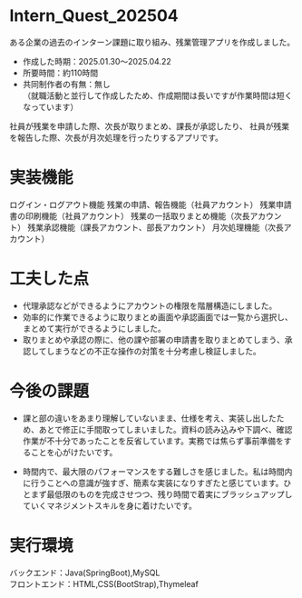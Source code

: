 # Intern_Quest_202504
ある企業の過去のインターン課題に取り組み、残業管理アプリを作成しました。

- 作成した時期：2025.01.30～2025.04.22
- 所要時間：約110時間
- 共同制作者の有無：無し    
（就職活動と並行して作成したため、作成期間は長いですが作業時間は短くなっています）

社員が残業を申請した際、次長が取りまとめ、課長が承認したり、
社員が残業を報告した際、次長が月次処理を行ったりするアプリです。

# 実装機能
ログイン・ログアウト機能 
残業の申請、報告機能（社員アカウント）
残業申請書の印刷機能（社員アカウント）
残業の一括取りまとめ機能（次長アカウント）
残業承認機能（課長アカウント、部長アカウント）
月次処理機能（次長アカウント）

# 工夫した点
- 代理承認などができるようにアカウントの権限を階層構造にしました。
- 効率的に作業できるように取りまとめ画面や承認画面では一覧から選択し、まとめて実行ができるようにしました。
- 取りまとめや承認の際に、他の課や部署の申請書を取りまとめてしまう、承認してしまうなどの不正な操作の対策を十分考慮し検証しました。

# 今後の課題
- 課と部の違いをあまり理解していないまま、仕様を考え、実装し出したため、あとで修正に手間取ってしまいました。資料の読み込みや下調べ、確認作業が不十分であったことを反省しています。実務では焦らず事前準備をすることを心がけたいです。

- 時間内で、最大限のパフォーマンスをする難しさを感じました。私は時間内に行うことへの意識が強すぎ、簡素な実装になりすぎたと感じています。ひとまず最低限のものを完成させつつ、残り時間で着実にブラッシュアップしていくマネジメントスキルを身に着けたいです。

# 実行環境
バックエンド：Java(SpringBoot),MySQL  
フロントエンド：HTML,CSS(BootStrap),Thymeleaf



